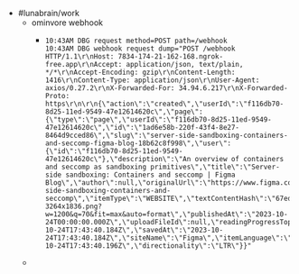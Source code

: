 - #lunabrain/work
	- ominvore webhook
		- ```text
		  10:43AM DBG request method=POST path=/webhook
		  10:43AM DBG webhook request dump="POST /webhook HTTP/1.1\r\nHost: 7834-174-21-162-168.ngrok-free.app\r\nAccept: application/json, text/plain, */*\r\nAccept-Encoding: gzip\r\nContent-Length: 1416\r\nContent-Type: application/json\r\nUser-Agent: axios/0.27.2\r\nX-Forwarded-For: 34.94.6.217\r\nX-Forwarded-Proto: https\r\n\r\n{\"action\":\"created\",\"userId\":\"f116db70-8d25-11ed-9549-47e12614620c\",\"page\":{\"type\":\"page\",\"userId\":\"f116db70-8d25-11ed-9549-47e12614620c\",\"id\":\"1ad6e58b-220f-43f4-8e27-8464d9cced86\",\"slug\":\"server-side-sandboxing-containers-and-seccomp-figma-blog-18b62c8f998\",\"user\":{\"id\":\"f116db70-8d25-11ed-9549-47e12614620c\"},\"description\":\"An overview of containers and seccomp as sandboxing primitives\",\"title\":\"Server-side sandboxing: Containers and seccomp | Figma Blog\",\"author\":null,\"originalUrl\":\"https://www.figma.com/blog/server-side-sandboxing-containers-and-seccomp\",\"itemType\":\"WEBSITE\",\"textContentHash\":\"67ed79682a0e302ee937ad92dd8390d2\",\"thumbnail\":\"https://cdn.sanity.io/images/599r6htc/localized/33740a40342c74e22034a5ba24de386948311d5e-3264x1836.png?w=1200&q=70&fit=max&auto=format\",\"publishedAt\":\"2023-10-24T00:00:00.000Z\",\"uploadFileId\":null,\"readingProgressTopPercent\":0,\"readingProgressHighestReadAnchor\":0,\"state\":\"SUCCEEDED\",\"createdAt\":\"2023-10-24T17:43:40.184Z\",\"savedAt\":\"2023-10-24T17:43:40.184Z\",\"siteName\":\"Figma\",\"itemLanguage\":\"English\",\"siteIcon\":\"https://static.figma.com/app/icon/1/favicon.ico\",\"wordCount\":2923,\"contentReader\":\"WEB\",\"subscription\":null,\"downloadUrl\":null,\"metadata\":null,\"modelName\":null,\"gcsArchiveId\":null,\"labelNames\":null,\"highlightLabels\":null,\"highlightAnnotations\":null,\"note\":null,\"recommenderNames\":null,\"updatedAt\":\"2023-10-24T17:43:40.196Z\",\"directionality\":\"LTR\"}}"
		  
		  ```
	-